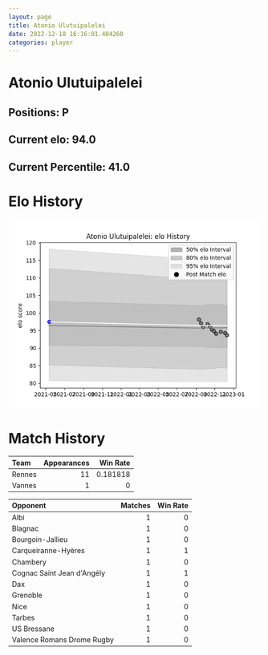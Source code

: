 ```yaml
---  
layout: page  
title: Atonio Ulutuipalelei  
date: 2022-12-18 16:16:01.404260  
categories: player  
---
```

# Atonio Ulutuipalelei

## Positions: P

## Current elo: 94.0

## Current Percentile: 41.0

# Elo History


![elo history](history_AtonioUlutuipalelei.png)
# Match History


| Team   |   Appearances |   Win Rate |
|:-------|--------------:|-----------:|
| Rennes |            11 |   0.181818 |
| Vannes |             1 |   0        |

| Opponent                   |   Matches |   Win Rate |
|:---------------------------|----------:|-----------:|
| Albi                       |         1 |          0 |
| Blagnac                    |         1 |          0 |
| Bourgoin-Jallieu           |         1 |          0 |
| Carqueiranne-Hyères        |         1 |          1 |
| Chambery                   |         1 |          0 |
| Cognac Saint Jean d'Angély |         1 |          1 |
| Dax                        |         1 |          0 |
| Grenoble                   |         1 |          0 |
| Nice                       |         1 |          0 |
| Tarbes                     |         1 |          0 |
| US Bressane                |         1 |          0 |
| Valence Romans Drome Rugby |         1 |          0 |